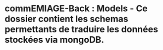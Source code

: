# commEMIAGE-Back : Models - Ce dossier contient les schemas permettants de traduire les données stockées via mongoDB.